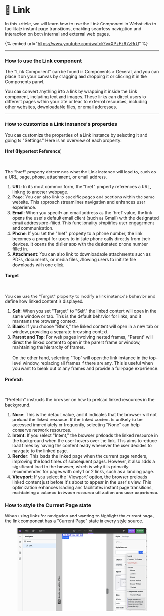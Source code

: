 # 🔗 Link

In this article, we will learn how to use the Link Component in Webstudio to facilitate instant page transitions, enabling seamless navigation and interaction on both internal and external web pages.

{% embed url="https://www.youtube.com/watch?v=XPzFZ67zRrU" %}

***

### How to use the Link component

The "Link Component" can be found in Components > General, and you can place it on your canvas by dragging and dropping it or clicking it in the Components panel.

You can convert anything into a link by wrapping it inside the Link component, including text and images. These links can direct users to different pages within your site or lead to external resources, including other websites, downloadable files, or email addresses.

***

### How to customize a Link instance's properties

You can customize the properties of a Link instance by selecting it and going to "Settings." Here is an overview of each property:

#### Href (Hypertext Reference)

<figure><img src="../../.gitbook/assets/Mask_group_IidxWSFrpfv1FljERzYHo.avif" alt=""><figcaption></figcaption></figure>

The "href" property determines what the Link instance will lead to, such as a URL, page, phone, attachment, or email address.

1. **URL**: In its most common form, the "href" property references a URL, linking to another webpage.
2. **Page**: You can also link to specific pages and sections within the same website. This approach streamlines navigation and enhances user experience.
3. **Email**: When you specify an email address as the 'href' value, the link opens the user's default email client (such as Gmail) with the designated email address pre-filled. This functionality simplifies user engagement and communication.
4. **Phone**: If you set the "href" property to a phone number, the link becomes a prompt for users to initiate phone calls directly from their devices. It opens the dialler app with the designated phone number filled in.
5. **Attachment**: You can also link to downloadable attachments such as PDFs, documents, or media files, allowing users to initiate file downloads with one click.

#### Target

<figure><img src="../../.gitbook/assets/Mask_group-1_E-3k5yfSy8NojJjjkjPZl.avif" alt=""><figcaption></figcaption></figure>

You can use the "Target" property to modify a link instance's behavior and define how linked content is displayed.

1. **Self**: When you set "Target" to "Self," the linked content will open in the same window or tab. This is the default behavior for links, and it maintains the browsing context.
2. **Blank**: If you choose "Blank," the linked content will open in a new tab or window, providing a separate browsing context.
3. **Parent and Top**: For web pages involving nested frames, "Parent" will direct the linked content to open in the parent frame or window, maintaining the hierarchy of frames.\
   \
   On the other hand, selecting "Top" will open the link instance in the top-level window, replacing all frames if there are any. This is useful when you want to break out of any frames and provide a full-page experience.

#### Prefetch

<figure><img src="../../.gitbook/assets/Mask_group-2_9wlKH3AlsVuvSJJcKDzK0.avif" alt=""><figcaption></figcaption></figure>

"Prefetch" instructs the browser on how to preload linked resources in the background.

1. **None**: This is the default value, and it indicates that the browser will not preload the linked resource. If the linked content is unlikely to be accessed immediately or frequently, selecting "None" can help conserve network resources.
2. **Intent**: If you select "Intent," the browser preloads the linked resource in the background when the user hovers over the link. This aims to reduce load times by having the content ready whenever the user decides to navigate to the linked page.
3. **Render**: This loads the linked page when the current page renders, improving the load times of subsequent pages. However, it also adds a significant load to the browser, which is why it is primarily recommended for pages with only 1 or 2 links, such as a landing page.
4. **Viewport**: If you select the 'Viewport' option, the browser preloads linked content just before it's about to appear in the user's view. This optimization enhances loading and facilitates instant page transitions, maintaining a balance between resource utilization and user experience.

### How to style the Current Page state

When using links for navigation and wanting to highlight the current page, the link component has a "Current Page" state in every style source.

<figure><img src="../../.gitbook/assets/Screenshot 2024-07-19 at 18.15.28.png" alt=""><figcaption></figcaption></figure>
